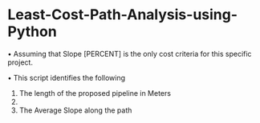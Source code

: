 # Least-Cost-Path-Analysis-using-Python
•	Assuming that Slope [PERCENT] is the only cost criteria for this specific project.

•	This script identifies the following

1. The length of the proposed pipeline in Meters
2. 
3.  The Average Slope along the path

